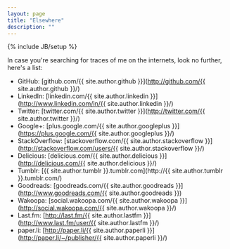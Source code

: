 ```yaml
---
layout: page
title: "Elsewhere"
description: ""
---
```

{% include JB/setup %}

In case you're searching for traces of me on the internets, look no further, here's a list:

* GitHub: [github.com/{{ site.author.github }}](http://github.com/{{ site.author.github }}/)
* LinkedIn: [linkedin.com/{{ site.author.linkedin }}](http://www.linkedin.com/in/{{ site.author.linkedin }}/)
* Twitter: [twitter.com/{{ site.author.twitter }}](http://twitter.com/{{ site.author.twitter }}/)
* Google+: [plus.google.com/{{ site.author.googleplus }}](https://plus.google.com/{{ site.author.googleplus }}/)
* StackOverflow: [stackoverflow.com/{{ site.author.stackoverflow }}](http://stackoverflow.com/users/{{ site.author.stackoverflow }}/)
* Delicious: [delicious.com/{{ site.author.delicious }}](http://delicious.com/{{ site.author.delicious }}/)
* Tumblr: [{{ site.author.tumblr }}.tumblr.com](http://{{ site.author.tumblr }}.tumblr.com/)
* Goodreads: [goodreads.com/{{ site.author.goodreads }}](http://www.goodreads.com/{{ site.author.goodreads }})
* Wakoopa: [social.wakoopa.com/{{ site.author.wakoopa }}](http://social.wakoopa.com/{{ site.author.wakoopa }}/)
* Last.fm: [http://last.fm/{{ site.author.lastfm }}](http://www.last.fm/user/{{ site.author.lastfm }}/)
* paper.li: [http://paper.li/{{ site.author.paperli }}](http://paper.li/~/publisher/{{ site.author.paperli }}/)
